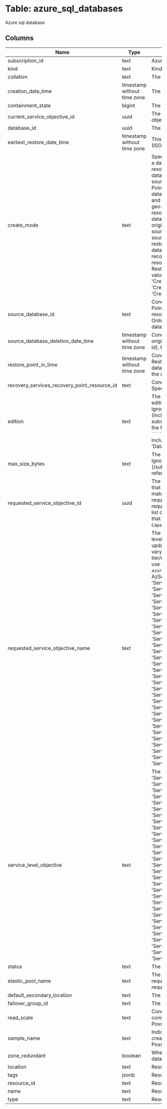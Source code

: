 
# Table: azure_sql_databases
Azure sql database
## Columns
| Name        | Type           | Description  |
| ------------- | ------------- | -----  |
|subscription_id|text|Azure subscription id|
|kind|text|Kind of database  This is metadata used for the Azure portal experience|
|collation|text|The collation of the database If createMode is not Default, this value is ignored|
|creation_date_time|timestamp without time zone|The creation date of the database (ISO8601 format)|
|containment_state|bigint|The containment state of the database|
|current_service_objective_id|uuid|The current service level objective ID of the database This is the ID of the service level objective that is currently active|
|database_id|uuid|The ID of the database|
|earliest_restore_date_time|timestamp without time zone|This records the earliest start date and time that restore is available for this database (ISO8601 format)|
|create_mode|text|Specifies the mode of database creation Default: regular database creation Copy: creates a database as a copy of an existing database sourceDatabaseId must be specified as the resource ID of the source database OnlineSecondary/NonReadableSecondary: creates a database as a (readable or nonreadable) secondary replica of an existing database sourceDatabaseId must be specified as the resource ID of the existing primary database PointInTimeRestore: Creates a database by restoring a point in time backup of an existing database sourceDatabaseId must be specified as the resource ID of the existing database, and restorePointInTime must be specified Recovery: Creates a database by restoring a geo-replicated backup sourceDatabaseId must be specified as the recoverable database resource ID to restore Restore: Creates a database by restoring a backup of a deleted database sourceDatabaseId must be specified If sourceDatabaseId is the database's original resource ID, then sourceDatabaseDeletionDate must be specified Otherwise sourceDatabaseId must be the restorable dropped database resource ID and sourceDatabaseDeletionDate is ignored restorePointInTime may also be specified to restore from an earlier point in time RestoreLongTermRetentionBackup: Creates a database by restoring from a long term retention vault recoveryServicesRecoveryPointResourceId must be specified as the recovery point resource ID Copy, NonReadableSecondary, OnlineSecondary and RestoreLongTermRetentionBackup are not supported for DataWarehouse edition Possible values include: 'CreateModeCopy', 'CreateModeDefault', 'CreateModeNonReadableSecondary', 'CreateModeOnlineSecondary', 'CreateModePointInTimeRestore', 'CreateModeRecovery', 'CreateModeRestore', 'CreateModeRestoreLongTermRetentionBackup'|
|source_database_id|text|Conditional If createMode is Copy, NonReadableSecondary, OnlineSecondary, PointInTimeRestore, Recovery, or Restore, then this value is required Specifies the resource ID of the source database If createMode is NonReadableSecondary or OnlineSecondary, the name of the source database must be the same as the new database being created|
|source_database_deletion_date_time|timestamp without time zone|Conditional If createMode is Restore and sourceDatabaseId is the deleted database's original resource id when it existed (as opposed to its current restorable dropped database id), then this value is required Specifies the time that the database was deleted|
|restore_point_in_time|timestamp without time zone|Conditional If createMode is PointInTimeRestore, this value is required If createMode is Restore, this value is optional Specifies the point in time (ISO8601 format) of the source database that will be restored to create the new database Must be greater than or equal to the source database's earliestRestoreDate value|
|recovery_services_recovery_point_resource_id|text|Conditional If createMode is RestoreLongTermRetentionBackup, then this value is required Specifies the resource ID of the recovery point to restore from|
|edition|text|The edition of the database The DatabaseEditions enumeration contains all the valid editions If createMode is NonReadableSecondary or OnlineSecondary, this value is ignored  The list of SKUs may vary by region and support offer To determine the SKUs (including the SKU name, tier/edition, family, and capacity) that are available to your subscription in an Azure region, use the `Capabilities_ListByLocation` REST API or one of the following commands:  ```azurecli az sql db list-editions -l <location> -o table ````  ```powershell Get-AzSqlServerServiceObjective -Location <location> ````  Possible values include: 'Web', 'Business', 'Basic', 'Standard', 'Premium', 'PremiumRS', 'Free', 'Stretch', 'DataWarehouse', 'System', 'System2', 'GeneralPurpose', 'BusinessCritical', 'Hyperscale'|
|max_size_bytes|text|The max size of the database expressed in bytes If createMode is not Default, this value is ignored To see possible values, query the capabilities API (/subscriptions/{subscriptionId}/providers/MicrosoftSql/locations/{locationID}/capabilities) referred to by operationId: "Capabilities_ListByLocation"|
|requested_service_objective_id|uuid|The configured service level objective ID of the database This is the service level objective that is in the process of being applied to the database Once successfully updated, it will match the value of currentServiceObjectiveId property If requestedServiceObjectiveId and requestedServiceObjectiveName are both updated, the value of requestedServiceObjectiveId overrides the value of requestedServiceObjectiveName  The list of SKUs may vary by region and support offer To determine the service objective ids that are available to your subscription in an Azure region, use the `Capabilities_ListByLocation` REST API|
|requested_service_objective_name|text|The name of the configured service level objective of the database This is the service level objective that is in the process of being applied to the database Once successfully updated, it will match the value of serviceLevelObjective property  The list of SKUs may vary by region and support offer To determine the SKUs (including the SKU name, tier/edition, family, and capacity) that are available to your subscription in an Azure region, use the `Capabilities_ListByLocation` REST API or one of the following commands:  ```azurecli az sql db list-editions -l <location> -o table ````  ```powershell Get-AzSqlServerServiceObjective -Location <location> ````  Possible values include: 'ServiceObjectiveNameSystem', 'ServiceObjectiveNameSystem0', 'ServiceObjectiveNameSystem1', 'ServiceObjectiveNameSystem2', 'ServiceObjectiveNameSystem3', 'ServiceObjectiveNameSystem4', 'ServiceObjectiveNameSystem2L', 'ServiceObjectiveNameSystem3L', 'ServiceObjectiveNameSystem4L', 'ServiceObjectiveNameFree', 'ServiceObjectiveNameBasic', 'ServiceObjectiveNameS0', 'ServiceObjectiveNameS1', 'ServiceObjectiveNameS2', 'ServiceObjectiveNameS3', 'ServiceObjectiveNameS4', 'ServiceObjectiveNameS6', 'ServiceObjectiveNameS7', 'ServiceObjectiveNameS9', 'ServiceObjectiveNameS12', 'ServiceObjectiveNameP1', 'ServiceObjectiveNameP2', 'ServiceObjectiveNameP3', 'ServiceObjectiveNameP4', 'ServiceObjectiveNameP6', 'ServiceObjectiveNameP11', 'ServiceObjectiveNameP15', 'ServiceObjectiveNamePRS1', 'ServiceObjectiveNamePRS2', 'ServiceObjectiveNamePRS4', 'ServiceObjectiveNamePRS6', 'ServiceObjectiveNameDW100', 'ServiceObjectiveNameDW200', 'ServiceObjectiveNameDW300', 'ServiceObjectiveNameDW400', 'ServiceObjectiveNameDW500', 'ServiceObjectiveNameDW600', 'ServiceObjectiveNameDW1000', 'ServiceObjectiveNameDW1200', 'ServiceObjectiveNameDW1000c', 'ServiceObjectiveNameDW1500', 'ServiceObjectiveNameDW1500c', 'ServiceObjectiveNameDW2000', 'ServiceObjectiveNameDW2000c', 'ServiceObjectiveNameDW3000', 'ServiceObjectiveNameDW2500c', 'ServiceObjectiveNameDW3000c', 'ServiceObjectiveNameDW6000', 'ServiceObjectiveNameDW5000c', 'ServiceObjectiveNameDW6000c', 'ServiceObjectiveNameDW7500c', 'ServiceObjectiveNameDW10000c', 'ServiceObjectiveNameDW15000c', 'ServiceObjectiveNameDW30000c', 'ServiceObjectiveNameDS100', 'ServiceObjectiveNameDS200', 'ServiceObjectiveNameDS300', 'ServiceObjectiveNameDS400', 'ServiceObjectiveNameDS500', 'ServiceObjectiveNameDS600', 'ServiceObjectiveNameDS1000', 'ServiceObjectiveNameDS1200', 'ServiceObjectiveNameDS1500', 'ServiceObjectiveNameDS2000', 'ServiceObjectiveNameElasticPool'|
|service_level_objective|text|The current service level objective of the database Possible values include: 'ServiceObjectiveNameSystem', 'ServiceObjectiveNameSystem0', 'ServiceObjectiveNameSystem1', 'ServiceObjectiveNameSystem2', 'ServiceObjectiveNameSystem3', 'ServiceObjectiveNameSystem4', 'ServiceObjectiveNameSystem2L', 'ServiceObjectiveNameSystem3L', 'ServiceObjectiveNameSystem4L', 'ServiceObjectiveNameFree', 'ServiceObjectiveNameBasic', 'ServiceObjectiveNameS0', 'ServiceObjectiveNameS1', 'ServiceObjectiveNameS2', 'ServiceObjectiveNameS3', 'ServiceObjectiveNameS4', 'ServiceObjectiveNameS6', 'ServiceObjectiveNameS7', 'ServiceObjectiveNameS9', 'ServiceObjectiveNameS12', 'ServiceObjectiveNameP1', 'ServiceObjectiveNameP2', 'ServiceObjectiveNameP3', 'ServiceObjectiveNameP4', 'ServiceObjectiveNameP6', 'ServiceObjectiveNameP11', 'ServiceObjectiveNameP15', 'ServiceObjectiveNamePRS1', 'ServiceObjectiveNamePRS2', 'ServiceObjectiveNamePRS4', 'ServiceObjectiveNamePRS6', 'ServiceObjectiveNameDW100', 'ServiceObjectiveNameDW200', 'ServiceObjectiveNameDW300', 'ServiceObjectiveNameDW400', 'ServiceObjectiveNameDW500', 'ServiceObjectiveNameDW600', 'ServiceObjectiveNameDW1000', 'ServiceObjectiveNameDW1200', 'ServiceObjectiveNameDW1000c', 'ServiceObjectiveNameDW1500', 'ServiceObjectiveNameDW1500c', 'ServiceObjectiveNameDW2000', 'ServiceObjectiveNameDW2000c', 'ServiceObjectiveNameDW3000', 'ServiceObjectiveNameDW2500c', 'ServiceObjectiveNameDW3000c', 'ServiceObjectiveNameDW6000', 'ServiceObjectiveNameDW5000c', 'ServiceObjectiveNameDW6000c', 'ServiceObjectiveNameDW7500c', 'ServiceObjectiveNameDW10000c', 'ServiceObjectiveNameDW15000c', 'ServiceObjectiveNameDW30000c', 'ServiceObjectiveNameDS100', 'ServiceObjectiveNameDS200', 'ServiceObjectiveNameDS300', 'ServiceObjectiveNameDS400', 'ServiceObjectiveNameDS500', 'ServiceObjectiveNameDS600', 'ServiceObjectiveNameDS1000', 'ServiceObjectiveNameDS1200', 'ServiceObjectiveNameDS1500', 'ServiceObjectiveNameDS2000', 'ServiceObjectiveNameElasticPool'|
|status|text|The status of the database|
|elastic_pool_name|text|The name of the elastic pool the database is in If elasticPoolName and requestedServiceObjectiveName are both updated, the value of requestedServiceObjectiveName is ignored Not supported for DataWarehouse edition|
|default_secondary_location|text|The default secondary region for this database|
|failover_group_id|text|The resource identifier of the failover group containing this database|
|read_scale|text|Conditional If the database is a geo-secondary, readScale indicates whether read-only connections are allowed to this database or not Not supported for DataWarehouse edition Possible values include: 'ReadScaleEnabled', 'ReadScaleDisabled'|
|sample_name|text|Indicates the name of the sample schema to apply when creating this database If createMode is not Default, this value is ignored Not supported for DataWarehouse edition Possible values include: 'AdventureWorksLT'|
|zone_redundant|boolean|Whether or not this database is zone redundant, which means the replicas of this database will be spread across multiple availability zones|
|location|text|Resource location|
|tags|jsonb|Resource tags|
|resource_id|text|Resource ID|
|name|text|Resource name|
|type|text|Resource type|
